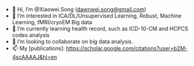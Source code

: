 - 👋 Hi, I’m @Xiaowei.Song (dawnwei.song@gmail.com)
- 👀 I’m interested in ICA/DL/Unsupervised Learning, Robust, Machine Learning, fMRI/cryoEM Big data
- 🌱 I’m currently learning health record, such as ICD-10-CM and HCPCS codes analysis
- 💞️ I’m looking to collaborate on big data analysis.
- 📫 My [publications]: https://scholar.google.com/citations?user=b2M-4scAAAAJ&hl=en

<!---
DawnweiSong/DawnweiSong is a ✨ special ✨ repository because its `README.md` (this file) appears on your GitHub profile.
You can click the Preview link to take a look at your changes.
--->
